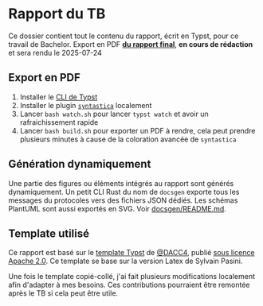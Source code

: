 # Rapport du TB
Ce dossier contient tout le contenu du rapport, écrit en Typst, pour ce travail de Bachelor.
Export en PDF [**du rapport final**](rapport-final-tb-plx.pdf), **en cours de rédaction** et sera rendu le 2025-07-24

## Export en PDF

1. Installer le [CLI de Typst](https://github.com/typst/typst)
1. Installer le plugin [`syntastica`](https://github.com/RubixDev/syntastica-typst) localement
1. Lancer `bash watch.sh` pour lancer `typst watch` et avoir un rafraichissement rapide
1. Lancer `bash build.sh` pour exporter un PDF à rendre, cela peut prendre plusieurs minutes à cause de la coloration avancée de `syntastica`

## Génération dynamiquement

Une partie des figures ou éléments intégrés au rapport sont générés dynamiquement. Un petit CLI Rust du nom de `docsgen` exporte tous les messages du protocoles vers des fichiers JSON dédiés. Les schémas PlantUML sont aussi exportés en SVG. Voir [docsgen/README.md](docsgen/README.md).

## Template utilisé

Ce rapport est basé sur le [template Typst](https://github.com/DACC4/HEIG-VD-typst-template-for-TB) de [@DACC4](https://github.com/DACC4), publié [sous licence Apache 2.0](https://github.com/DACC4/HEIG-VD-typst-template-for-TB/blob/main/LICENSE). Ce template se base sur la version Latex de Sylvain Pasini.

Une fois le template copié-collé, j'ai fait plusieurs modifications localement afin d'adapter à mes besoins. Ces contributions pourraient être remontée après le TB si cela peut être utile.

